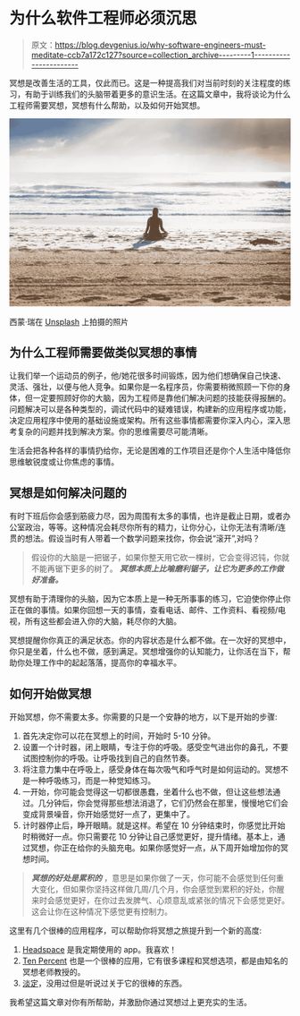 # 为什么软件工程师必须沉思

> 原文：<https://blog.devgenius.io/why-software-engineers-must-meditate-ccb7a172c127?source=collection_archive---------1----------------------->

冥想是改善生活的工具，仅此而已。这是一种提高我们对当前时刻的关注程度的练习，有助于训练我们的头脑带着更多的意识生活。在这篇文章中，我将谈论为什么工程师需要冥想，冥想有什么帮助，以及如何开始冥想。

![](img/0432a2b32900e72be2efcdb5b61ed624.png)

西蒙·瑞在 [Unsplash](https://unsplash.com/s/photos/meditation?utm_source=unsplash&utm_medium=referral&utm_content=creditCopyText) 上拍摄的照片

## 为什么工程师需要做类似冥想的事情

让我们举一个运动员的例子，他/她花很多时间锻炼，因为他们想确保自己快速、灵活、强壮，以便与他人竞争。如果你是一名程序员，你需要稍微照顾一下你的身体，但一定要照顾好你的大脑，因为工程师是靠他们解决问题的技能获得报酬的。问题解决可以是各种类型的，调试代码中的疑难错误，构建新的应用程序或功能，决定应用程序中使用的基础设施或架构。所有这些事情都需要你深入内心，深入思考复杂的问题并找到解决方案。你的思维需要尽可能清晰。

生活会把各种各样的事情扔给你，无论是困难的工作项目还是你个人生活中降低你思维敏锐度或让你焦虑的事情。

## 冥想是如何解决问题的

有时下班后你会感到筋疲力尽，因为周围有太多的事情，也许是截止日期，或者办公室政治，等等。这种情况会耗尽你所有的精力，让你分心，让你无法有清晰/连贯的想法。假设当时有人带着一个数学问题来找你，你会说“滚开”,对吗？

> 假设你的大脑是一把锯子，如果你整天用它砍一棵树，它会变得迟钝，你就不能再锯下更多的树了。 ***冥想本质上比喻磨利锯子，让它为更多的工作做好准备。***

冥想有助于清理你的头脑，因为它本质上是一种无所事事的练习，它迫使你停止你正在做的事情。如果你回想一天的事情，查看电话、邮件、工作资料、看视频/电视，所有这些都会进入你的大脑，耗尽你的大脑。

冥想提醒你你真正的满足状态。你的内容状态是什么都不做。在一次好的冥想中，你只是坐着，什么也不做，感到满足。冥想增强你的认知能力，让你活在当下，帮助你处理工作中的起起落落，提高你的幸福水平。

## 如何开始做冥想

开始冥想，你不需要太多。你需要的只是一个安静的地方，以下是开始的步骤:

1.  首先决定你可以花在冥想上的时间，开始时 5-10 分钟。
2.  设置一个计时器，闭上眼睛，专注于你的呼吸。感受空气进出你的鼻孔，不要试图控制你的呼吸。让呼吸找到自己的自然节奏。
3.  将注意力集中在呼吸上，感受身体在每次吸气和呼气时是如何运动的。冥想不是一种呼吸练习，而是一种觉知练习。
4.  一开始，你可能会觉得这一切都很愚蠢，坐着什么也不做，但让这些想法通过。几分钟后，你会觉得那些想法消退了，它们仍然会在那里，慢慢地它们会变成背景噪音，你开始感觉好一点了，更集中了。
5.  计时器停止后，睁开眼睛。就是这样。希望在 10 分钟结束时，你感觉比开始时稍微好一点。你只需要花 10 分钟让自己感觉更好，提升情绪。基本上，通过冥想，你正在给你的头脑充电。如果你感觉好一点，从下周开始增加你的冥想时间。

> ***冥想的好处是累积的*** ，意思是如果你做了一天，你可能不会感觉到任何重大变化，但如果你坚持这样做几周/几个月，你会感觉到累积的好处，你醒来时会感觉更好，在你过去发脾气、心烦意乱或紧张的情况下会感觉更好。这会让你在这种情况下感觉更有控制力。

这里有几个很棒的应用程序，可以帮助你将冥想之旅提升到一个新的高度:

1.  [Headspace](https://www.headspace.com/) 是我定期使用的 app。我喜欢！
2.  [Ten Percent](https://www.tenpercent.com/) 也是一个很棒的应用，它有很多课程和冥想选项，都是由知名的冥想老师教授的。
3.  [淡定](https://www.calm.com/)，没用过但是听说过关于它的很棒的东西。

我希望这篇文章对你有所帮助，并激励你通过冥想过上更充实的生活。